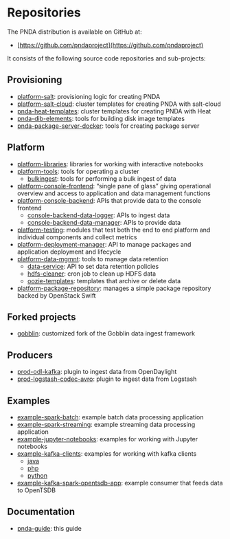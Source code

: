 # Repositories

The PNDA distribution is available on GitHub at:

 * [https://github.com/pndaproject](https://github.com/pndaproject)

It consists of the following source code repositories and sub-projects:

## Provisioning

 * [platform-salt](platform-salt/README.md): provisioning logic for creating PNDA
 * [platform-salt-cloud](platform-salt-cloud/README.md): cluster templates for creating PNDA with salt-cloud
 * [pnda-heat-templates](pnda-heat-templates/README.md): cluster templates for creating PNDA with Heat
 * [pnda-dib-elements](pnda-dib-elements/README.md): tools for building disk image templates
 * [pnda-package-server-docker](pnda-package-server-docker/README.md): tools for creating package server

## Platform

 * [platform-libraries](platform-libraries/README.md): libraries for working with interactive notebooks
 * [platform-tools](platform-tools/README.md): tools for operating a cluster
     * [bulkingest](platform-tools/bulkingest/README.md): tools for performing a bulk ingest of data
 * [platform-console-frontend](platform-console-frontend/README.md): “single pane of glass” giving operational overview and access to application and data management functions
 * [platform-console-backend](platform-console-backend/README.md): APIs that provide data to the console frontend
   * [console-backend-data-logger](platform-console-backend/console-backend-data-logger/README.md): APIs to ingest data
   * [console-backend-data-manager](platform-console-backend/console-backend-data-manager/README.md): APIs to provide data
 * [platform-testing](platform-testing/README.md): modules that test both the end to end platform and individual components and collect metrics
 * [platform-deployment-manager](platform-deployment-manager/README.md): API to manage packages and application deployment and lifecycle
 * [platform-data-mgmnt](platform-data-mgmnt/README.md): tools to manage data retention
   * [data-service](platform-data-mgmnt/data-service/README.md): API to set data retention policies
   * [hdfs-cleaner](platform-data-mgmnt/hdfs-cleaner/README.md): cron job to clean up HDFS data
   * [oozie-templates](platform-data-mgmnt/oozie-templates/README.md): templates that archive or delete data
 * [platform-package-repository](platform-package-repository/README.md): manages a simple package repository backed by OpenStack Swift

## Forked projects

 * [gobblin](gobblin/README.md): customized fork of the Gobblin data ingest framework

## Producers

 * [prod-odl-kafka](prod-odl-kafka/README.md): plugin to ingest data from OpenDaylight
 * [prod-logstash-codec-avro](prod-logstash-codec-avro/README.md): plugin to ingest data from Logstash

## Examples

 * [example-spark-batch](example-spark-batch/README.md): example batch data processing application
 * [example-spark-streaming](example-spark-streaming/README.md): example streaming data processing application
 * [example-jupyter-notebooks](example-jupyter-notebooks/README.md): examples for working with Jupyter notebooks
 * [example-kafka-clients](example-kafka-clients/README.md): examples for working with kafka clients
   * [java](example-kafka-clients/java/README.md)
   * [php](example-kafka-clients/php/README.md)
   * [python](example-kafka-clients/python/README.md)
 * [example-kafka-spark-opentsdb-app](example-kafka-spark-opentsdb-app/README.md): example consumer that feeds data to OpenTSDB

## Documentation

 * [pnda-guide](../README.md): this guide
